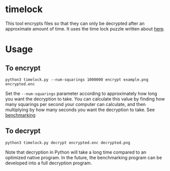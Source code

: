# timelock
This tool encrypts files so that they can only be decrypted after an approximate amount of time. It uses the time lock puzzle written about [here](https://people.csail.mit.edu/rivest/pubs/RSW96.pdf).

# Usage
## To encrypt
`python3 timelock.py --num-squarings 1000000 encrypt example.png encrypted.enc`

Set the `--num-squarings` parameter according to approximately how long you want the decryption to take. You can calculate this value by finding how many squarings per second your computer can calculate, and then multiplying by how many seconds you want the decryption to take. See [benchmarking](/benchmark)

## To decrypt
`python3 timelock.py decrypt encrypted.enc decrypted.png`

Note that decryption in Python will take a long time compared to an optimized native program. In the future, the benchmarking program can be developed into a full decryption program.
